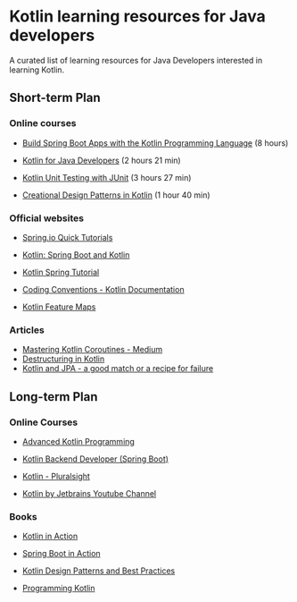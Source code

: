 # Kotlin learning resources for Java developers
A curated list of learning resources for Java Developers interested in learning Kotlin. 

 ## Short-term Plan

 ### Online courses

  - [Build Spring Boot Apps with the Kotlin Programming Language](https://www.udemy.com/course/build-spring-boot-apps-with-the-kotlin-programming-language) (8 hours) 

- [Kotlin for Java Developers](https://www.pluralsight.com/courses/kotlin-java-developers) (2 hours 21 min)

- [Kotlin Unit Testing with JUnit](https://www.pluralsight.com/courses/kotlin-unit-testing-junit) (3 hours 27 min)

- [Creational Design Patterns in Kotlin](https://www.pluralsight.com/courses/kotlin-creational-design-patterns) (1 hour 40 min)

 ### Official websites 

- [Spring.io Quick Tutorials](https://spring.io/guides/tutorials/spring-boot-kotlin)

- [Kotlin: Spring Boot and Kotlin](https://kotlinlang.org/docs/jvm-get-started-spring-boot.html)

- [Kotlin Spring Tutorial](https://www.baeldung.com/kotlin/spring-series)
- [Coding Conventions - Kotlin Documentation](https://kotlinlang.org/docs/coding-conventions.html)
- [Kotlin Feature Maps](https://resources.jetbrains.com/storage/products/kotlin/docs/Kotlin_Language_Features_Map.pdf)

### Articles 
- [Mastering Kotlin Coroutines - Medium](https://medium.com/hprog99/mastering-kotlin-coroutines-with-practical-examples-1544e0bdbd64)
- [Destructuring in Kotlin](https://medium.com/@rajputmukesh748/destructuring-in-kotlin-explained-with-examples-7928c83177b5)
- [Kotlin and JPA - a good match or a recipe for failure](https://blog.kotlin-academy.com/kotlin-and-jpa-a-good-match-or-a-recipe-for-failure-e52718d93b4f)

## Long-term Plan

### Online Courses

- [Advanced Kotlin Programming](https://www.oreilly.com/library/view/advanced-kotlin-programming/9781491964149/)

- [Kotlin Backend Developer (Spring Boot)](https://hyperskill.org/courses/37-kotlin-backend-developer-spring-boot)

- [Kotlin - Pluralsight](https://www.pluralsight.com/paths/kotlin-1)
- [Kotlin by Jetbrains Youtube Channel](https://www.youtube.com/@Kotlin)

### Books

- [Kotlin in Action](https://www.bol.com/nl/nl/p/in-action-kotlin-in-action-second-edition/9300000172699474)

- [Spring Boot in Action](https://www.bol.com/nl/nl/p/spring-boot-in-action/9200000042990741/)

- [Kotlin Design Patterns and Best Practices](https://www.amazon.nl/-/en/Alexey-Soshin-dp-1805127764/dp/1805127764/)

- [Programming Kotlin](https://www.amazon.com/Programming-Kotlin-Expressive-Performant-Applications/dp/1680506358)



 
